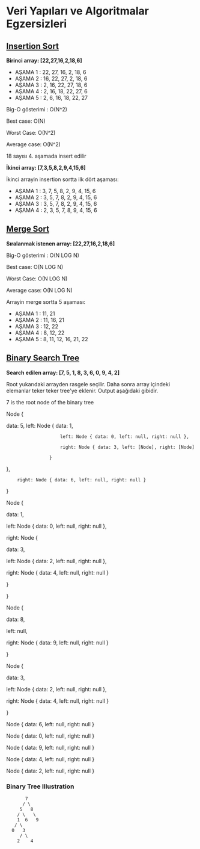 # Veri Yapıları ve Algoritmalar Egzersizleri

## [Insertion Sort](https://app.patika.dev/moduller/veri-yapilari-ve-algoritmalar/insertion-sort-proje)

**Birinci array: [22,27,16,2,18,6]**

- AŞAMA 1 : 22, 27, 16, 2, 18, 6
- AŞAMA 2 : 16, 22, 27, 2, 18, 6
- AŞAMA 3 : 2, 16, 22, 27, 18, 6
- AŞAMA 4 : 2, 16, 18, 22, 27, 6
- AŞAMA 5 : 2, 6, 16, 18, 22, 27

Big-O gösterimi : O(N^2)

Best case: O(N)

Worst Case: O(N^2)

Average case: O(N^2)

18 sayısı 4. aşamada insert edilir

**İkinci array: [7,3,5,8,2,9,4,15,6]**

İkinci arrayin insertion sortta ilk dört aşaması:

- AŞAMA 1 : 3, 7, 5, 8, 2, 9, 4, 15, 6
- AŞAMA 2 : 3, 5, 7, 8, 2, 9, 4, 15, 6
- AŞAMA 3 : 3, 5, 7, 8, 2, 9, 4, 15, 6
- AŞAMA 4 : 2, 3, 5, 7, 8, 9, 4, 15, 6

## [Merge Sort](https://app.patika.dev/moduller/veri-yapilari-ve-algoritmalar/merge-sort-proje)

**Sıralanmak istenen array: [22,27,16,2,18,6]**

Big-O gösterimi : O(N LOG N)

Best case: O(N LOG N)

Worst Case: O(N LOG N)

Average case: O(N LOG N)

Arrayin merge sortta 5 aşaması:

- AŞAMA 1 : 11, 21
- AŞAMA 2 : 11, 16, 21
- AŞAMA 3 : 12, 22
- AŞAMA 4 : 8, 12, 22
- AŞAMA 5 : 8, 11, 12, 16, 21, 22

## [Binary Search Tree](https://app.patika.dev/moduller/veri-yapilari-ve-algoritmalar/binary-search-tree-proje)

**Search edilen array: [7, 5, 1, 8, 3, 6, 0, 9, 4, 2]**

Root yukarıdaki arrayden rasgele seçilir. Daha sonra array içindeki elemanlar teker teker tree'ye eklenir. Output aşağıdaki gibidir.

7 is the root node of the binary tree

Node {

data: 5, left: Node { data: 1,

                        left: Node { data: 0, left: null, right: null },

                        right: Node { data: 3, left: [Node], right: [Node]

                    }

},

        right: Node { data: 6, left: null, right: null }

}

Node {

data: 1,

left: Node { data: 0, left: null, right: null },

right: Node {

data: 3,

left: Node { data: 2, left: null, right: null },

right: Node { data: 4, left: null, right: null }

}

}

Node {

data: 8,

left: null,

right: Node { data: 9, left: null, right: null }

}

Node {

data: 3,

left: Node { data: 2, left: null, right: null },

right: Node { data: 4, left: null, right: null }

}

Node { data: 6, left: null, right: null }

Node { data: 0, left: null, right: null }

Node { data: 9, left: null, right: null }

Node { data: 4, left: null, right: null }

Node { data: 2, left: null, right: null }

### Binary Tree Illustration

           7
          / \
         5   8
        / \   \
        1  6   9
       / \
      0   3
         / \
        2    4
